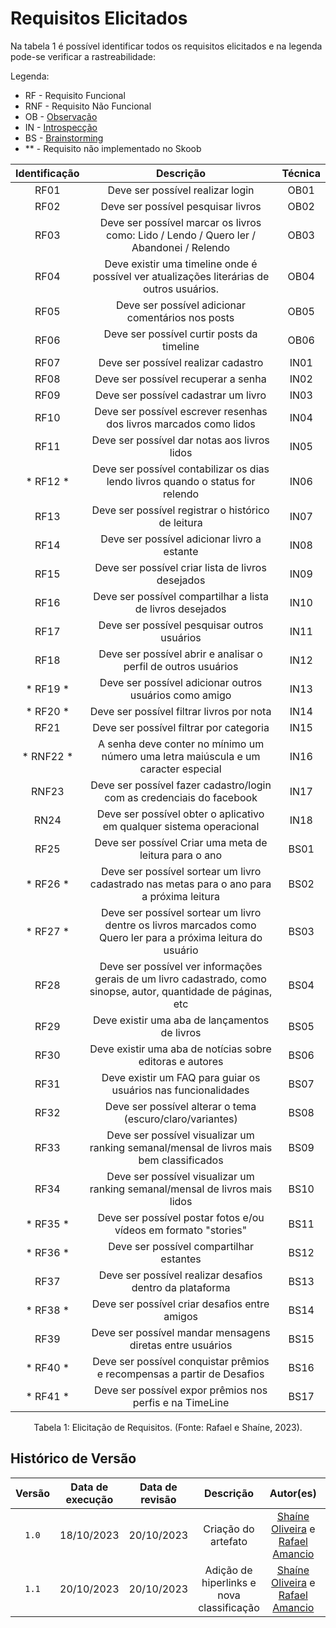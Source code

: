 # Requisitos Elicitados
Na tabela 1 é possível identificar todos os requisitos elicitados e na legenda pode-se verificar a rastreabilidade:

Legenda:

- RF - Requisito Funcional
- RNF - Requisito Não Funcional
- OB - [Observação](observacao.md)
- IN - [Introspecção](introspeccao.md)
- BS - [Brainstorming](brainstorming.md)
- ** - Requisito não implementado no Skoob

| Identificação |                                                     Descrição                                                    | Técnica    |
| :-----------: | :--------------------------------------------------------------------------------------------------------------: | :--------: |
|     RF01     |                                         Deve ser possível realizar login                                         |   OB01     |
|     RF02      |                                        Deve ser possível pesquisar livros                                        |   OB02     |
|     RF03      |             Deve ser possível marcar os livros como: Lido / Lendo / Quero ler / Abandonei / Relendo              |   OB03     |
|     RF04      |             Deve existir uma timeline onde é possível ver atualizações literárias de outros usuários.            |   OB04     |
|     RF05      |                                Deve ser possível adicionar comentários nos posts                                 |   OB05     |
|     RF06      |                                    Deve ser possível curtir posts da timeline                                    |   OB06     |
|     RF07      |                                       Deve ser possível realizar cadastro                                        |   IN01     |
|     RF08      |                                       Deve ser possível recuperar a senha                                        |   IN02     |
|     RF09      |                                       Deve ser possível cadastrar um livro                                       |   IN03     |
|     RF10      |                        Deve ser possível escrever resenhas dos livros marcados como lidos                        |   IN04     |
|     RF11      |                                 Deve ser possível dar notas aos livros lidos                                     |   IN05     |
|    * RF12 *     |                 Deve ser possível contabilizar os dias lendo livros quando o status for relendo                  |   IN06     |
|     RF13      |                               Deve ser possível registrar o histórico de leitura                                 |   IN07     |
|     RF14      |                                   Deve ser possível adicionar livro a estante                                    |   IN08     |
|     RF15      |                                Deve ser possível criar lista de livros desejados                                 |   IN09     |
|     RF16      |                            Deve ser possível compartilhar a lista de livros desejados                            |   IN10     |
|     RF17      |                                   Deve ser possível pesquisar outros usuários                                    |   IN11     |
|     RF18      |                          Deve ser possível abrir e analisar o perfil de outros usuários                          |   IN12     |
|    * RF19 *     |                              Deve ser possível adicionar outros usuários como amigo                              |   IN13     |
|    * RF20 *     |                                    Deve ser possível filtrar livros por nota                                     |   IN14     |
|     RF21      |                                     Deve ser possível filtrar por categoria                                      |   IN15     |
|    * RNF22 *    |                A senha deve conter no mínimo um número uma letra maiúscula e um caracter especial                |   IN16     |
|     RNF23     |                      Deve ser possível fazer cadastro/login com as credenciais do facebook                       |   IN17     |
|     RN24      |                       Deve ser possível obter o aplicativo em qualquer sistema operacional                       |   IN18     |
|     RF25      |                                Deve ser possível Criar uma meta de leitura para o ano                            |   BS01     |
|    * RF26 *     |            Deve ser possível sortear um livro cadastrado nas metas para o ano para a próxima leitura             |   BS02     |
|    * RF27 *     |  Deve ser possível sortear um livro dentre os livros marcados como Quero ler para a próxima leitura do usuário   |   BS03     |
|     RF28      | Deve ser possível ver informações gerais de um livro cadastrado, como sinopse, autor, quantidade de páginas, etc |   BS04     |
|     RF29      |                                  Deve existir uma aba de lançamentos de livros                                   |   BS05     |
|     RF30      |                            Deve existir uma aba de notícias sobre editoras e autores                             |   BS06     |
|     RF31      |                          Deve existir um FAQ para guiar os usuários nas funcionalidades                          |   BS07     |
|     RF32      |                            Deve ser possível alterar o tema (escuro/claro/variantes)                             |   BS08     |
|     RF33      |             Deve ser possível visualizar um ranking semanal/mensal de livros mais bem classificados              |   BS09     |
|     RF34      |                 Deve ser possível visualizar um ranking semanal/mensal de livros mais lidos                      |   BS10     |
|    * RF35 *     |                         Deve ser possível postar fotos e/ou vídeos em formato "stories"                          |   BS11     |
|    * RF36 *     |                                     Deve ser possível compartilhar estantes                                      |   BS12     |
|     RF37      |                            Deve ser possível realizar desafios dentro da plataforma                              |   BS13     |
|    * RF38 *     |                                  Deve ser possível criar desafios entre amigos                                   |   BS14     |
|     RF39      |                          Deve ser possível mandar mensagens diretas entre usuários                               |   BS15     |
|    * RF40 *     |                         Deve ser possível conquistar prêmios e recompensas a partir de Desafios                  |   BS16     |
|    * RF41 *     |                            Deve ser possível expor prêmios nos perfis e na TimeLine                              |   BS17     |


<div style="text-align: center">
    <p> Tabela 1: Elicitação de Requisitos. (Fonte: Rafael e Shaíne, 2023).</p>
</div>



## Histórico de Versão

| Versão | Data de execução | Data de revisão |      Descrição      |                                           Autor(es)                                            |                                                                  Revisor(es)                                                                   |
| :----: | :--------------: | :-------------: | :-----------------: | :--------------------------------------------------------------------------------------------: | :--------------------------------------------------------------------------------------------------------------------------------------------: |
| `1.0`  |    18/10/2023    |   20/10/2023    | Criação do artefato | [Shaíne Oliveira](https://github.com/ShaineOliveira) e [Rafael Amancio](https://github.com/Rafael-gc) | [Ana Rocha](https://github.com/anaaroch),  e [Yago Passos](https://github.com/yagompassos) |
| `1.1`  |    20/10/2023    |   20/10/2023    | Adição de hiperlinks e nova classificação | [Shaíne Oliveira](https://github.com/ShaineOliveira) e [Rafael Amancio](https://github.com/Rafael-gc) | [Ana Rocha](https://github.com/anaaroch),  e [Yago Passos](https://github.com/yagompassos) |


